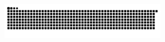 <picture align="center">
  <source media="(prefers-color-scheme: dark)" srcset="https://raw.githubusercontent.com/VitorMacedoC/VitorMacedoC/output/github-contribution-grid-snake-dark.svg">
  <source media="(prefers-color-scheme: light)" srcset="https://raw.githubusercontent.com/VitorMacedoC/VitorMacedoC/output/github-contribution-grid-snake.svg">
  <img align="center" alt="github contribution grid snake animation" src="https://raw.githubusercontent.com/VitorMacedoC/VitorMacedoC/output/github-contribution-grid-snake.svg">
</picture>
